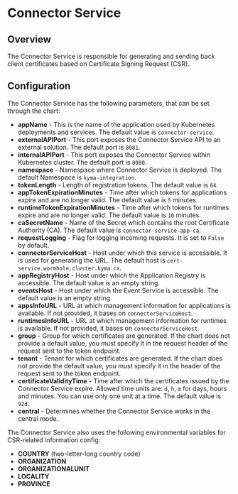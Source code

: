 # Connector Service

## Overview

The Connector Service is responsible for generating and sending back client certificates based on Certificate Signing Request (CSR).

## Configuration

The Connector Service has the following parameters, that can be set through the chart:
- **appName** - This is the name of the application used by Kubernetes deployments and services. The default value is `connector-service`.
- **externalAPIPort** - This port exposes the Connector Service API to an external solution. The default port is `8081`.
- **internalAPIPort** - This port exposes the Connector Service within Kubernetes cluster. The default port is `8080`.
- **namespace** - Namespace where Connector Service is deployed. The default Namespace is `kyma-integration`.
- **tokenLength** - Length of registration tokens. The default value is `64`.
- **appTokenExpirationMinutes** - Time after which tokens for applications expire and are no longer valid. The default value is `5` minutes.
- **runtimeTokenExpirationMinutes** - Time after which tokens for runtimes expire and are no longer valid. The default value is `10` minutes.
- **caSecretName** - Name of the Secret which contains the root Certificate Authority (CA). The default value is `connector-service-app-ca`.
- **requestLogging** - Flag for logging incoming requests. It is set to `False` by default.
- **connectorServiceHost** - Host under which this service is accessible. It is used for generating the URL. The default host is `cert-service.wormhole.cluster.kyma.cx`.
- **appRegistryHost** - Host under which the Application Registry is accessible. The default value is an empty string.
- **eventsHost** - Host under which the Event Service is accessible. The default value is an empty string.
- **appsInfoURL** - URL at which management information for applications is available. If not provided, it bases on `connectorServiceHost`.
- **runtimesInfoURL** - URL at which management information for runtimes is available. If not provided, it bases on `connectorServiceHost`.
- **group** - Group for which certificates are generated. If the chart does not provide a default value, you must specify it in the request header of the request sent to the token endpoint.
- **tenant** - Tenant for which certificates are generated. If the chart does not provide the default value, you must specify it in the header of the request sent to the token endpoint.
- **certificateValidityTime** - Time after which the certificates issued by the Connector Service expire. Allowed time units are: `d`, `h`, `m` for days, hours and minutes. You can use only one unit at a time. The default value is `92d`.
- **central** - Determines whether the Connector Service works in the central mode.

The Connector Service also uses the following environmental variables for CSR-related information config:
- **COUNTRY** (two-letter-long country code)
- **ORGANIZATION**
- **ORGANIZATIONALUNIT**
- **LOCALITY**
- **PROVINCE**
